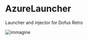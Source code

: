 # AzureLauncher
Launcher and injector for Dofus Retro

![immagine](https://user-images.githubusercontent.com/30935238/205185202-6479ff98-a615-41d5-8ab9-81e7a459e4e2.png)
